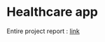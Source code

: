 # Healthcare app

Entire project report : [link](https://github.com/tanviwagle/Healthcare-app/blob/6ff24ec90ab4c7cb60f409526854000118357ae8/Healthcare%20app%20report.pdf)
